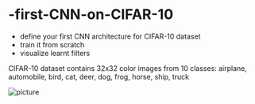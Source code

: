# -first-CNN-on-CIFAR-10


   * define your first CNN architecture for CIFAR-10 dataset
   * train it from scratch
   * visualize learnt filters

CIFAR-10 dataset contains 32x32 color images from 10 classes: airplane, automobile, bird, cat, deer, dog, frog, horse, ship, truck

![picture](https://samyzaf.com/ML/cifar10/cifar1.jpg)

